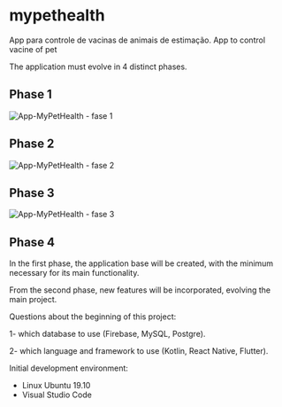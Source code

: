 # mypethealth
App para controle de vacinas de animais de estimação. App to control vacine of pet

The application must evolve in 4 distinct phases.

## Phase 1

![App-MyPetHealth - fase 1](https://user-images.githubusercontent.com/51682399/72658313-ea29c780-398d-11ea-99f5-75e2859e185b.jpeg)


## Phase 2

![App-MyPetHealth - fase 2](https://user-images.githubusercontent.com/51682399/72658409-4f31ed00-398f-11ea-9994-f487eb4dfff6.jpeg)


## Phase 3

![App-MyPetHealth - fase 3](https://user-images.githubusercontent.com/51682399/72658431-98823c80-398f-11ea-820f-2b2bb143c57b.jpeg)


## Phase 4





In the first phase, the application base will be created, with the minimum necessary for its main functionality.

From the second phase, new features will be incorporated, evolving the main project.

Questions about the beginning of this project:

1- which database to use (Firebase, MySQL, Postgre).

2- which language and framework to use (Kotlin, React Native, Flutter).

Initial development environment:

- Linux Ubuntu 19.10
- Visual Studio Code

